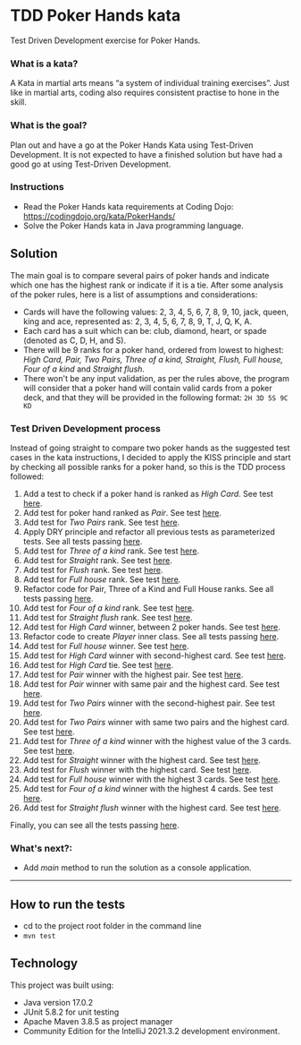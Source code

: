 # TDD Poker Hands kata
Test Driven Development exercise for Poker Hands.

### What is a kata?

A Kata in martial arts means “a system of individual training exercises”. Just like in martial arts, coding also requires consistent practise to hone in the skill.

### What is the goal?

Plan out and have a go at the Poker Hands Kata using Test-Driven Development. It is not expected to have a finished solution but have had a good go at using Test-Driven Development.

### Instructions

- Read the Poker Hands kata requirements at Coding Dojo: https://codingdojo.org/kata/PokerHands/
- Solve the Poker Hands kata in Java programming language.

## Solution

The main goal is to compare several pairs of poker hands and indicate which one has the highest rank or indicate if it is a tie. After some analysis of the poker rules, here is a list of assumptions and considerations:
- Cards will have the following values: 2, 3, 4, 5, 6, 7, 8, 9, 10, jack, queen, king and ace, represented as: 2, 3, 4, 5, 6, 7, 8, 9, T, J, Q, K, A.
- Each card has a suit which can be: club, diamond, heart, or spade (denoted as C, D, H, and S).
- There will be 9 ranks for a poker hand, ordered from lowest to highest: *High Card, Pair, Two Pairs, Three of a kind, Straight, Flush, Full house, Four of a kind* and *Straight flush*.
- There won't be any input validation, as per the rules above, the program will consider that a poker hand will contain valid cards from a poker deck, and that they will be provided in the following format: `2H 3D 5S 9C KD` 

### Test Driven Development process

Instead of going straight to compare two poker hands as the suggested test cases in the kata instructions, I decided to apply the KISS principle and start by checking all possible ranks for a poker hand, so this is the TDD process followed:

1) Add a test to check if a poker hand is ranked as *High Card*. See test [here](https://htmlview.glitch.me/?https://github.com/abcpaem/tdd-poker-hands-kata/blob/main/docs/TestResults01.html).
2) Add test for poker hand ranked as *Pair*. See test [here](https://htmlview.glitch.me/?https://github.com/abcpaem/tdd-poker-hands-kata/blob/main/docs/TestResults02.html).
3) Add test for *Two Pairs* rank. See test [here](https://htmlview.glitch.me/?https://github.com/abcpaem/tdd-poker-hands-kata/blob/main/docs/TestResults03.html).
4) Apply DRY principle and refactor all previous tests as parameterized tests. See all tests passing [here](https://htmlview.glitch.me/?https://github.com/abcpaem/tdd-poker-hands-kata/blob/main/docs/TestResults04.html).
5) Add test for *Three of a kind* rank. See test [here](https://htmlview.glitch.me/?https://github.com/abcpaem/tdd-poker-hands-kata/blob/main/docs/TestResults05.html).
6) Add test for *Straight* rank. See test [here](https://htmlview.glitch.me/?https://github.com/abcpaem/tdd-poker-hands-kata/blob/main/docs/TestResults06.html).
7) Add test for *Flush* rank. See test [here](https://htmlview.glitch.me/?https://github.com/abcpaem/tdd-poker-hands-kata/blob/main/docs/TestResults07.html).
8) Add test for *Full house* rank. See test [here](https://htmlview.glitch.me/?https://github.com/abcpaem/tdd-poker-hands-kata/blob/main/docs/TestResults08.html).
9) Refactor code for Pair, Three of a Kind and Full House ranks. See all tests passing [here](https://htmlview.glitch.me/?https://github.com/abcpaem/tdd-poker-hands-kata/blob/main/docs/TestResults09.html).
10) Add test for *Four of a kind* rank. See test [here](https://htmlview.glitch.me/?https://github.com/abcpaem/tdd-poker-hands-kata/blob/main/docs/TestResults10.html).
11) Add test for *Straight flush* rank. See test [here](https://htmlview.glitch.me/?https://github.com/abcpaem/tdd-poker-hands-kata/blob/main/docs/TestResults11.html).
12) Add test for *High Card* winner, between 2 poker hands. See test [here](https://htmlview.glitch.me/?https://github.com/abcpaem/tdd-poker-hands-kata/blob/main/docs/TestResults12.html).
13) Refactor code to create *Player* inner class. See all tests passing [here](https://htmlview.glitch.me/?https://github.com/abcpaem/tdd-poker-hands-kata/blob/main/docs/TestResults13.html).
14) Add test for *Full house* winner. See test [here](https://htmlview.glitch.me/?https://github.com/abcpaem/tdd-poker-hands-kata/blob/main/docs/TestResults14.html).
15) Add test for *High Card* winner with second-highest card. See test [here](https://htmlview.glitch.me/?https://github.com/abcpaem/tdd-poker-hands-kata/blob/main/docs/TestResults15.html).
16) Add test for *High Card* tie. See test [here](https://htmlview.glitch.me/?https://github.com/abcpaem/tdd-poker-hands-kata/blob/main/docs/TestResults16.html).
17) Add test for *Pair* winner with the highest pair. See test [here](https://htmlview.glitch.me/?https://github.com/abcpaem/tdd-poker-hands-kata/blob/main/docs/TestResults17.html).
18) Add test for *Pair* winner with same pair and the highest card. See test [here](https://htmlview.glitch.me/?https://github.com/abcpaem/tdd-poker-hands-kata/blob/main/docs/TestResults18.html).
19) Add test for *Two Pairs* winner with the second-highest pair. See test [here](https://htmlview.glitch.me/?https://github.com/abcpaem/tdd-poker-hands-kata/blob/main/docs/TestResults19.html).
20) Add test for *Two Pairs* winner with same two pairs and the highest card. See test [here](https://htmlview.glitch.me/?https://github.com/abcpaem/tdd-poker-hands-kata/blob/main/docs/TestResults20.html).
21) Add test for *Three of a kind* winner with the highest value of the 3 cards. See test [here](https://htmlview.glitch.me/?https://github.com/abcpaem/tdd-poker-hands-kata/blob/main/docs/TestResults21.html).
22) Add test for *Straight* winner with the highest card. See test [here](https://htmlview.glitch.me/?https://github.com/abcpaem/tdd-poker-hands-kata/blob/main/docs/TestResults22.html).
23) Add test for *Flush* winner with the highest card. See test [here](https://htmlview.glitch.me/?https://github.com/abcpaem/tdd-poker-hands-kata/blob/main/docs/TestResults23.html).
24) Add test for *Full house* winner with the highest 3 cards. See test [here](https://htmlview.glitch.me/?https://github.com/abcpaem/tdd-poker-hands-kata/blob/main/docs/TestResults24.html).
25) Add test for *Four of a kind* winner with the highest 4 cards. See test [here](https://htmlview.glitch.me/?https://github.com/abcpaem/tdd-poker-hands-kata/blob/main/docs/TestResults25.html).
26) Add test for *Straight flush* winner with the highest card. See test [here](https://htmlview.glitch.me/?https://github.com/abcpaem/tdd-poker-hands-kata/blob/main/docs/TestResults26.html).

Finally, you can see all the tests passing [here](https://htmlview.glitch.me/?https://github.com/abcpaem/tdd-poker-hands-kata/blob/main/docs/TestResultsAll.html).

### What's next?:
- Add *main* method to run the solution as a console application.

---
## How to run the tests
- cd to the project root folder in the command line
- ``mvn test``

## Technology
This project was built using:
- Java version 17.0.2
- JUnit 5.8.2 for unit testing
- Apache Maven 3.8.5 as project manager
- Community Edition for the IntelliJ 2021.3.2 development environment.
